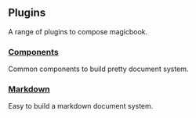 ## Plugins
A range of plugins to compose magicbook.

### [Components](#public/doc/plugins/components/components.md)
Common components to build pretty document system.

### [Markdown](#public/doc/plugins/markdown/markdown.md)
Easy to build a markdown document system.
